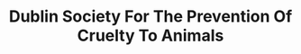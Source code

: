 ---
title: "Dublin Society For The Prevention Of Cruelty To Animals"
address: "Mount Venus Rd Rathfarnham 16 Co. Dublin"
tel: "(01)4994700"
county: "Dublin"
category: "Guesthouses"
type: "Content"
lat: "53.26049513"
lng: "-6.309504674"
---